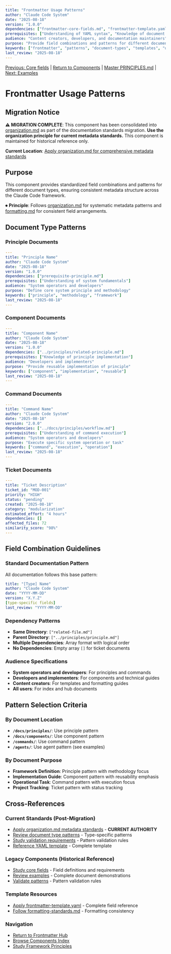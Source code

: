 ```yaml
---
title: "Frontmatter Usage Patterns"
author: "Claude Code System"
date: "2025-08-18"
version: "1.0.0"
dependencies: ["frontmatter-core-fields.md", "frontmatter-template.yaml"]
prerequisites: ["Understanding of YAML syntax", "Knowledge of document types"]
audience: "Content creators, developers, and documentation maintainers"
purpose: "Provide field combinations and patterns for different document types"
keywords: ["frontmatter", "patterns", "document-types", "templates", "usage"]
last_review: "2025-08-18"
---
```


[Previous: Core fields](frontmatter-core-fields.md) | [Return to Components](README.md) | [Master PRINCIPLES.md](../PRINCIPLES.md) | [Next: Examples](frontmatter-examples.md)

# Frontmatter Usage Patterns

## Migration Notice

**⚠️ MIGRATION COMPLETE**: This component has been consolidated into [organization.md](../principles/organization.md#documentation-metadata-standards) as part of the documentation standards migration. **Use the organization principle for current metadata standards.** This component is maintained for historical reference only.

**Current Location**: [Apply organization.md for comprehensive metadata standards](../principles/organization.md#documentation-metadata-standards)

## Purpose

This component provides standardized field combinations and patterns for different document types, ensuring consistent metadata structure across the Claude Code framework.

⏺ **Principle**: Follows [organization.md](../principles/organization.md) for systematic metadata patterns and [formatting.md](../principles/formatting.md) for consistent field arrangements.

## Document Type Patterns

### Principle Documents
```yaml
---
title: "Principle Name"
author: "Claude Code System"
date: "2025-08-18"
version: "1.0.0"
dependencies: ["prerequisite-principle.md"]
prerequisites: ["Understanding of system fundamentals"]
audience: "System operators and developers"
purpose: "Define core system principle and methodology"
keywords: ["principle", "methodology", "framework"]
last_review: "2025-08-18"
---
```

### Component Documents
```yaml
---
title: "Component Name"
author: "Claude Code System"
date: "2025-08-18"
version: "1.0.0"
dependencies: ["../principles/related-principle.md"]
prerequisites: ["Knowledge of principle implementation"]
audience: "Developers and implementers"
purpose: "Provide reusable implementation of principle"
keywords: ["component", "implementation", "reusable"]
last_review: "2025-08-18"
---
```

### Command Documents
```yaml
---
title: "Command Name"
author: "Claude Code System"
date: "2025-08-18"
version: "2.0.0"
dependencies: ["../docs/principles/workflow.md"]
prerequisites: ["Understanding of command execution"]
audience: "System operators and developers"
purpose: "Execute specific system operation or task"
keywords: ["command", "execution", "operation"]
last_review: "2025-08-18"
---
```

### Ticket Documents
```yaml
---
title: "Ticket Description"
ticket_id: "MOD-001"
priority: "HIGH"
status: "pending"
created: "2025-08-18"
category: "modularization"
estimated_effort: "4 hours"
dependencies: []
affected_files: 72
similarity_score: "98%"
---
```

## Field Combination Guidelines

### Standard Documentation Pattern
All documentation follows this base pattern:
```yaml
title: "[Type] Name"
author: "Claude Code System"
date: "YYYY-MM-DD"
version: "X.Y.Z"
[type-specific fields]
last_review: "YYYY-MM-DD"
```

### Dependency Patterns
- **Same Directory**: `["related-file.md"]`
- **Parent Directory**: `["../principles/principle.md"]`
- **Multiple Dependencies**: Array format with logical order
- **No Dependencies**: Empty array `[]` for ticket documents

### Audience Specifications
- **System operators and developers**: For principles and commands
- **Developers and implementers**: For components and technical guides
- **Content creators**: For templates and formatting guides
- **All users**: For index and hub documents

## Pattern Selection Criteria

### By Document Location
- **`/docs/principles/`**: Use principle pattern
- **`/docs/components/`**: Use component pattern
- **`/commands/`**: Use command pattern
- **`/agents/`**: Use agent pattern (see examples)

### By Document Purpose
- **Framework Definition**: Principle pattern with methodology focus
- **Implementation Guide**: Component pattern with reusability emphasis
- **Operational Task**: Command pattern with execution focus
- **Project Tracking**: Ticket pattern with status tracking

## Cross-References

### Current Standards (Post-Migration)
- [Apply organization.md metadata standards](../principles/organization.md#documentation-metadata-standards) - **CURRENT AUTHORITY**
- [Review document type patterns](../principles/organization.md#document-type-patterns) - Type-specific patterns
- [Study validation requirements](../principles/organization.md#validation-requirements) - Pattern validation rules
- [Reference YAML template](../principles/organization.md#complete-yaml-template-reference) - Complete template

### Legacy Components (Historical Reference)
- [Study core fields](frontmatter-core-fields.md) - Field definitions and requirements
- [Review examples](frontmatter-examples.md) - Complete document demonstrations
- [Validate patterns](frontmatter-validation.md) - Pattern validation rules

### Template Resources
- [Apply frontmatter-template.yaml](frontmatter-template.yaml) - Complete field reference
- [Follow formatting-standards.md](formatting-standards.md) - Formatting consistency

### Navigation
- [Return to Frontmatter Hub](frontmatter-template-usage.md)
- [Browse Components Index](README.md)
- [Study Framework Principles](../PRINCIPLES.md)